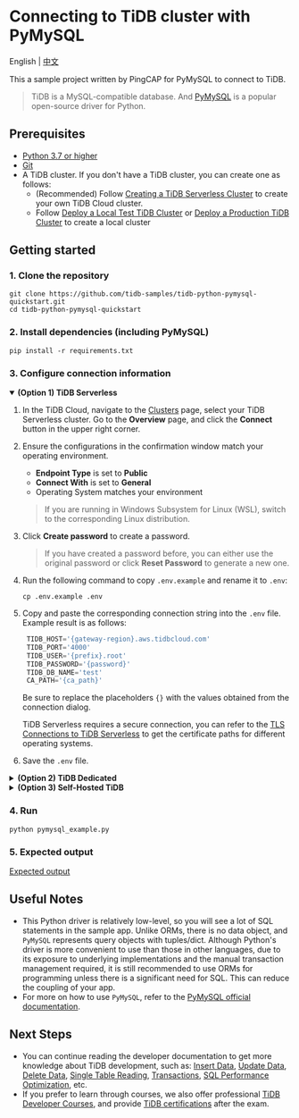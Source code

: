 # Connecting to TiDB cluster with PyMySQL

English | [中文](/README-zh.md)

This a sample project written by PingCAP for PyMySQL to connect to TiDB.
> TiDB is a MySQL-compatible database. And [PyMySQL](https://github.com/PyMySQL/PyMySQL) is a popular open-source driver for Python.

## Prerequisites

- [Python 3.7 or higher](https://www.python.org/downloads/)
- [Git](https://git-scm.com/downloads)
- A TiDB cluster. If you don't have a TiDB cluster, you can create one as follows:
  - (Recommended) Follow [Creating a TiDB Serverless Cluster](https://docs.pingcap.com/tidbcloud/dev-guide-build-cluster-in-cloud) to create your own TiDB Cloud cluster.
  - Follow [Deploy a Local Test TiDB Cluster](https://docs.pingcap.com/tidb/stable/quick-start-with-tidb#deploy-a-local-test-cluster) or [Deploy a Production TiDB Cluster](https://docs.pingcap.com/tidb/stable/production-deployment-using-tiup) to create a local cluster

## Getting started

### 1. Clone the repository

```shell
git clone https://github.com/tidb-samples/tidb-python-pymysql-quickstart.git
cd tidb-python-pymysql-quickstart
```

### 2. Install dependencies (including PyMySQL)

```shell
pip install -r requirements.txt
```

### 3. Configure connection information

<details open>
<summary><b>(Option 1) TiDB Serverless</b></summary>

1. In the TiDB Cloud, navigate to the [Clusters](https://tidbcloud.com/console/clusters) page, select your TiDB Serverless cluster. Go to the **Overview** page, and click the **Connect** button in the upper right corner.
2. Ensure the configurations in the confirmation window match your operating environment.
    - **Endpoint Type** is set to **Public**
    - **Connect With** is set to **General**
    - Operating System matches your environment
    > If you are running in Windows Subsystem for Linux (WSL), switch to the corresponding Linux distribution.
3. Click **Create password** to create a password.
    > If you have created a password before, you can either use the original password or click **Reset Password** to generate a new one.
4. Run the following command to copy `.env.example` and rename it to `.env`:

    ```shell
    cp .env.example .env
    ```

5. Copy and paste the corresponding connection string into the `.env` file. Example result is as follows:

   ```python
    TIDB_HOST='{gateway-region}.aws.tidbcloud.com'
    TIDB_PORT='4000'
    TIDB_USER='{prefix}.root'
    TIDB_PASSWORD='{password}'
    TIDB_DB_NAME='test'
    CA_PATH='{ca_path}'
    ```

    Be sure to replace the placeholders `{}` with the values obtained from the connection dialog.

    TiDB Serverless requires a secure connection, you can refer to the [TLS Connections to TiDB Serverless](https://docs.pingcap.com/tidbcloud/secure-connections-to-serverless-clusters) to get the certificate paths for different operating systems.

6. Save the `.env` file.

</details>

<details>

<summary><b>(Option 2) TiDB Dedicated</b></summary>

1. In the TiDB Cloud, select your TiDB Dedicated cluster. Go to the **Overview** page, and click the **Connect** button in the upper right corner. Click **Allow Access from Anywhere** and then click **Download TiDB cluster CA** to download the certificate.
    > For more configuration details, refer to [TiDB Dedicated Standard Connection](https://docs.pingcap.com/tidbcloud/connect-via-standard-connection).
2. Run the following command to copy `.env.example` and rename it to `.env`:

    ```shell
    cp .env.example .env
    ```

3. Copy and paste the corresponding connection string into the `.env` file. Example result is as follows:

   ```python
    TIDB_HOST='{host}.clusters.tidb-cloud.com'
    TIDB_PORT='4000'
    TIDB_USER='{username}'
    TIDB_PASSWORD='{password}'
    TIDB_DB_NAME='test'
    CA_PATH='{your-downloaded-ca-path}'
    ```

    Be sure to replace the placeholders `{}` with the values obtained from the **Connect** window, and configure `CA_PATH` with the certificate path downloaded in the previous step.

4. Save the `.env` file.

</details>

<details>
<summary><b>(Option 3) Self-Hosted TiDB</b></summary>

1. Run the following command to copy `.env.example` and rename it to `.env`:

    ```shell
    cp .env.example .env
    ```

2. Copy and paste the corresponding connection string into the `.env` file. Example result is as follows:

    ```python
    TIDB_HOST='{tidb_server_host}'
    TIDB_PORT='4000'
    TIDB_USER='root'
    TIDB_PASSWORD='{password}'
    TIDB_DB_NAME='test'
    ```

    Be sure to replace the placeholders `{}` with the values, and remove the `CA_PATH` line. If you are running TiDB locally, the default host address is `127.0.0.1`, and the password is empty.

3. Save the `.env` file.

</details>

### 4. Run

```shell
python pymysql_example.py
```

### 5. Expected output

[Expected output](/Expected-Output.txt)

## Useful Notes

- This Python driver is relatively low-level, so you will see a lot of SQL statements in the sample app. Unlike ORMs, there is no data object, and `PyMySQL` represents query objects with tuples/dict. Although Python's driver is more convenient to use than those in other languages, due to its exposure to underlying implementations and the manual transaction management required, it is still recommended to use ORMs for programming unless there is a significant need for SQL. This can reduce the coupling of your app.
- For more on how to use `PyMySQL`, refer to the [PyMySQL official documentation](https://pymysql.readthedocs.io/).

## Next Steps

- You can continue reading the developer documentation to get more knowledge about TiDB development, such as: [Insert Data](https://docs.pingcap.com/tidb/stable/dev-guide-insert-data), [Update Data](https://docs.pingcap.com/tidb/stable/dev-guide-update-data), [Delete Data](https://docs.pingcap.com/tidb/stable/dev-guide-delete-data), [Single Table Reading](https://docs.pingcap.com/tidb/stable/dev-guide-get-data-from-single-table), [Transactions](https://docs.pingcap.com/tidb/stable/dev-guide-transaction-overview), [SQL Performance Optimization](https://docs.pingcap.com/tidb/stable/dev-guide-optimize-sql-overview), etc.
- If you prefer to learn through courses, we also offer professional [TiDB Developer Courses](https://www.pingcap.com/education/), and provide [TiDB certifications](https://www.pingcap.com/education/certification/) after the exam.
